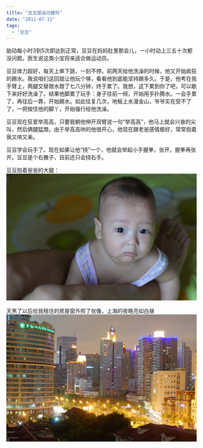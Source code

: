 ```yaml
---
title: "豆豆是运动健将"
date: "2011-07-12"
tags: 
  - "豆豆"
---
```


胎动每小时3到5次即达到正常，豆豆在妈妈肚里那会儿，一小时动上三五十次都没问题。医生说这类小宝将来适合做运动员。

豆豆体力超好，每天上串下跳，一刻不停。前两天给他洗澡的时候，他又开始疯狂的踢水。我说咱们这回就让他玩个够，看看他到底能坚持踢多久。于是，他考在我手臂上，两腿交替蹬水蹬了七八分钟，终于累了。我想，这下累到你了吧，可以歇下来好好洗澡了。结果他脚累了玩手：身子往前一倾，开始用手扑腾水。一会手累了，再往后一靠，开始踢水。如此往复几次，地板上水漫金山，爷爷实在受不了了，一把按住他的脚丫，开始强行给他洗澡。

豆豆现在狂爱举高高，只要我朝他伸开双臂说一句“举高高”，他马上就会兴奋的尖叫，然后俩腿猛蹬。由于举高高哄的他很开心，他现在跟老爸感情极好，常常抱着我又啃又亲。

豆豆学会玩手了。现在如果让他“挠”一个，他就会举起小手握拳，张开，握拳再张开。豆豆是个右撇子，目前还只会挠右手。

豆豆抱着爸爸的大腿：  
![DSC02088](images/dsc02088.jpg "DSC02088")

天黑了以后给我租住的房屋窗外照了张像，上海的夜晚亮如白昼  
![DSC02070](images/dsc02070.jpg "DSC02070")
